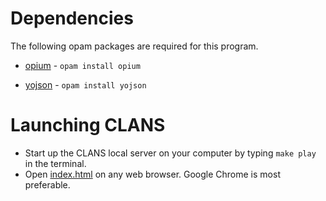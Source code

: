 

# Dependencies

The following opam packages are required for this program.

* [opium](https://github.com/rgrinberg/opium) - `opam install opium`
<!-- * [core](https://github.com/janestreet/core) - `opam install core` -->
* [yojson](https://github.com/ocaml-community/yojson) - `opam install yojson`
<!-- * [ppx_deriving_yojson](https://github.com/ocaml-ppx/ppx_deriving_yojson) - `opam install ppx_deriving_yojson` -->

# Launching CLANS

* Start up the CLANS local server on your computer by typing `make play` in the terminal.
* Open [index.html](/website/index.html) on any web browser. Google Chrome is most preferable.
